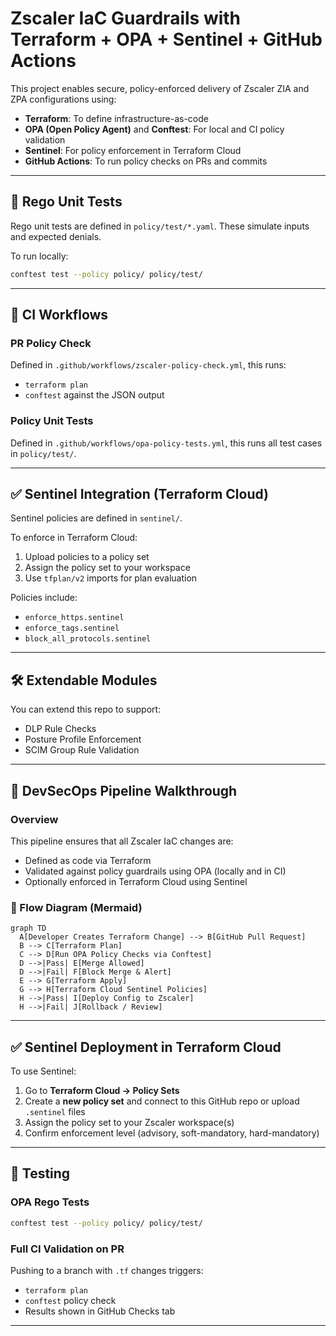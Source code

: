 # Zscaler IaC Guardrails with Terraform + OPA + Sentinel + GitHub Actions

This project enables secure, policy-enforced delivery of Zscaler ZIA and ZPA configurations using:

- **Terraform**: To define infrastructure-as-code
- **OPA (Open Policy Agent)** and **Conftest**: For local and CI policy validation
- **Sentinel**: For policy enforcement in Terraform Cloud
- **GitHub Actions**: To run policy checks on PRs and commits

---

## 🧪 Rego Unit Tests

Rego unit tests are defined in `policy/test/*.yaml`. These simulate inputs and expected denials.

To run locally:

```bash
conftest test --policy policy/ policy/test/
```

---

## 🔁 CI Workflows

### PR Policy Check
Defined in `.github/workflows/zscaler-policy-check.yml`, this runs:
- `terraform plan`
- `conftest` against the JSON output

### Policy Unit Tests
Defined in `.github/workflows/opa-policy-tests.yml`, this runs all test cases in `policy/test/`.

---

## ✅ Sentinel Integration (Terraform Cloud)

Sentinel policies are defined in `sentinel/`.

To enforce in Terraform Cloud:

1. Upload policies to a policy set
2. Assign the policy set to your workspace
3. Use `tfplan/v2` imports for plan evaluation

Policies include:
- `enforce_https.sentinel`
- `enforce_tags.sentinel`
- `block_all_protocols.sentinel`

---

## 🛠 Extendable Modules

You can extend this repo to support:
- DLP Rule Checks
- Posture Profile Enforcement
- SCIM Group Rule Validation


---

## 🔁 DevSecOps Pipeline Walkthrough

### Overview

This pipeline ensures that all Zscaler IaC changes are:
- Defined as code via Terraform
- Validated against policy guardrails using OPA (locally and in CI)
- Optionally enforced in Terraform Cloud using Sentinel

### 🧭 Flow Diagram (Mermaid)

```mermaid
graph TD
  A[Developer Creates Terraform Change] --> B[GitHub Pull Request]
  B --> C[Terraform Plan]
  C --> D[Run OPA Policy Checks via Conftest]
  D -->|Pass| E[Merge Allowed]
  D -->|Fail| F[Block Merge & Alert]
  E --> G[Terraform Apply]
  G --> H[Terraform Cloud Sentinel Policies]
  H -->|Pass| I[Deploy Config to Zscaler]
  H -->|Fail| J[Rollback / Review]
```

---

## ✅ Sentinel Deployment in Terraform Cloud

To use Sentinel:

1. Go to **Terraform Cloud → Policy Sets**
2. Create a **new policy set** and connect to this GitHub repo or upload `.sentinel` files
3. Assign the policy set to your Zscaler workspace(s)
4. Confirm enforcement level (advisory, soft-mandatory, hard-mandatory)

---

## 🧪 Testing

### OPA Rego Tests

```bash
conftest test --policy policy/ policy/test/
```

### Full CI Validation on PR

Pushing to a branch with `.tf` changes triggers:
- `terraform plan`
- `conftest` policy check
- Results shown in GitHub Checks tab

---

